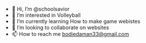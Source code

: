 - 👋 Hi, I’m @schoolsavior
- 👀 I’m interested in Volleyball
- 🌱 I’m currently learning How to make game webistes
- 💞️ I’m looking to collaborate on websites
- 📫 How to reach me bodiedaman33@gmail.com

<!---
schoolsavior/schoolsavior is a ✨ special ✨ repository because its `README.md` (this file) appears on your GitHub profile.
You can click the Preview link to take a look at your changes.
--->
